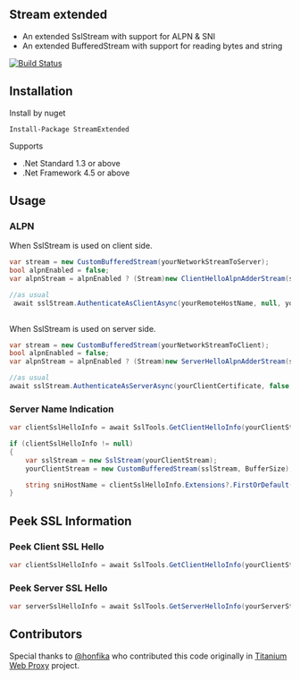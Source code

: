 ## Stream extended

* An extended SslStream with support for ALPN & SNI
* An extended BufferedStream with support for reading bytes and string

<a href="https://ci.appveyor.com/project/justcoding121/Streamextended">![Build Status](https://ci.appveyor.com/api/projects/status/3vp1pdya9ncmlqwq?svg=true)</a>

## Installation

Install by nuget 

    Install-Package StreamExtended

Supports

 * .Net Standard 1.3 or above
 * .Net Framework 4.5 or above
 
## Usage

### ALPN

When SslStream is used on client side.

```csharp
var stream = new CustomBufferedStream(yourNetworkStreamToServer);
bool alpnEnabled = false;
var alpnStream = alpnEnabled ? (Stream)new ClientHelloAlpnAdderStream(stream) : stream;

//as usual
 await sslStream.AuthenticateAsClientAsync(yourRemoteHostName, null, yourSupportedSslProtocols, false);
 
```

When SslStream is used on server side.

```csharp
var stream = new CustomBufferedStream(yourNetworkStreamToClient);
bool alpnEnabled = false;
var alpnStream = alpnEnabled ? (Stream)new ServerHelloAlpnAdderStream(stream) : stream;

//as usual
await sslStream.AuthenticateAsServerAsync(yourClientCertificate, false, SupportedSslProtocols, false);
```

### Server Name Indication

```csharp
var clientSslHelloInfo = await SslTools.GetClientHelloInfo(yourClientStream);

if (clientSslHelloInfo != null)
{
    var sslStream = new SslStream(yourClientStream);
    yourClientStream = new CustomBufferedStream(sslStream, BufferSize);

    string sniHostName = clientSslHelloInfo.Extensions?.FirstOrDefault(x => x.Name == "server_name")?.Data;
}
```


## Peek SSL Information

### Peek Client SSL Hello
```csharp
var clientSslHelloInfo = await SslTools.GetClientHelloInfo(yourClientStream);
```

### Peek Server SSL Hello
```csharp
var serverSslHelloInfo = await SslTools.GetServerHelloInfo(yourServerStream);
```

## Contributors

Special thanks to [@honfika](https://github.com/honfika) who contributed this code originally in [Titanium Web Proxy](https://github.com/justcoding121/Titanium-Web-Proxy) project. 
